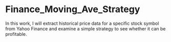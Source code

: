 # Finance_Moving_Ave_Strategy
In this work, I will extract historical price data for a specific stock symbol from Yahoo Finance and examine a simple strategy to see whether it can be profitable. 

